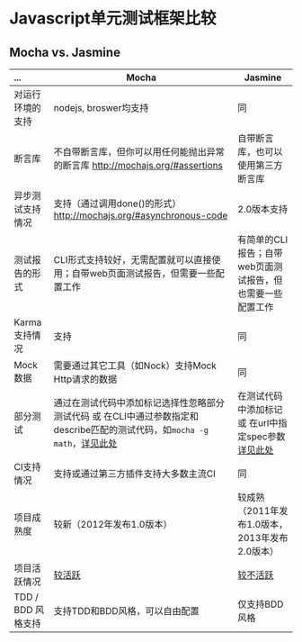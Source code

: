 Javascript单元测试框架比较
==========================

Mocha vs. Jasmine
-----------------

| ...					| Mocha				| Jasmine			|
| :--					| -----				| -------			|
| 对运行环境的支持		| nodejs, broswer均支持 | 同 |
| 断言库				| 不自带断言库，但你可以用任何能抛出异常的断言库 http://mochajs.org/#assertions | 自带断言库，也可以使用第三方断言库 |
| 异步测试支持情况		| 支持（通过调用done()的形式）http://mochajs.org/#asynchronous-code | 2.0版本支持 |
| 测试报告的形式		| CLI形式支持较好，无需配置就可以直接使用；自带web页面测试报告，但需要一些配置工作 | 有简单的CLI报告；自带web页面测试报告，但也需要一些配置工作 |
| Karma支持情况			| 支持 | 同 |
| Mock数据				| 需要通过其它工具（如Nock）支持Mock Http请求的数据 | 同 |
| 部分测试				| 通过在测试代码中添加标记选择性忽略部分测试代码 或 在CLI中通过参数指定和describe匹配的测试代码，如`mocha -g math`，[详见此处](http://stackoverflow.com/questions/10832031/how-to-run-a-single-test-with-mocha) | 在测试代码中添加标记 或 在url中指定spec参数 [详见此处](http://stackoverflow.com/questions/8527786/how-do-i-focus-on-one-spec-in-jasmine-js)|
| CI支持情况			| 支持或通过第三方插件支持大多数主流CI | 同 |
| 项目成熟度			| 较新（2012年发布1.0版本） | 较成熟（2011年发布1.0版本，2013年发布2.0版本） |
| 项目活跃情况			| [较活跃](https://github.com/mochajs/mocha/pulse) | [较不活跃](https://github.com/jasmine/jasmine/pulse) |
| TDD / BDD 风格支持	| 支持TDD和BDD风格，可以自由配置 | 仅支持BDD风格 |

